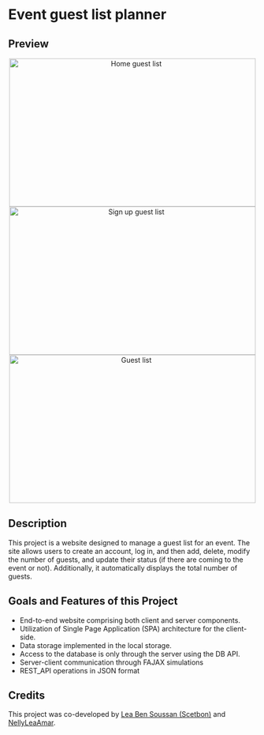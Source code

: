 # Event guest list planner

## Preview
<div align="center">
  <img src="https://github.com/Nelly-Lea/FullStackProject3/assets/73136068/5f2fb27a-bb49-4ddc-8218-d394d4b32757" alt="Home guest list" width="500" height="300" />
  <img src="https://github.com/Nelly-Lea/FullStackProject3/assets/73136068/bf3d9647-0560-48b1-af2a-346ce51d7d29" alt="Sign up guest list" width="500" height="300"/>
  <img src="https://github.com/Nelly-Lea/FullStackProject3/assets/73136068/d692848b-a5b9-457e-ad3c-4d205757aaf5" alt="Guest list" width="500" height="300"/>
</div>

## Description

This project is a website designed to manage a guest list for an event. The site allows users to create an account, log in, and then add, delete, modify the number of guests, and update their status (if there are coming to the event or not). Additionally, it automatically displays the total number of guests.

## Goals and Features of this Project

- End-to-end website comprising both client and server components.  
- Utilization of Single Page Application (SPA) architecture for the client-side.  
- Data storage implemented in the local storage.  
- Access to the database is only through the server using the DB API.  
- Server-client communication through FAJAX simulations  
- REST_API operations in JSON format  


## Credits

This project was co-developed by [Lea Ben Soussan (Scetbon)](https://github.com/LeaScetbon) and [NellyLeaAmar](https://github.com/Nelly-Lea).

